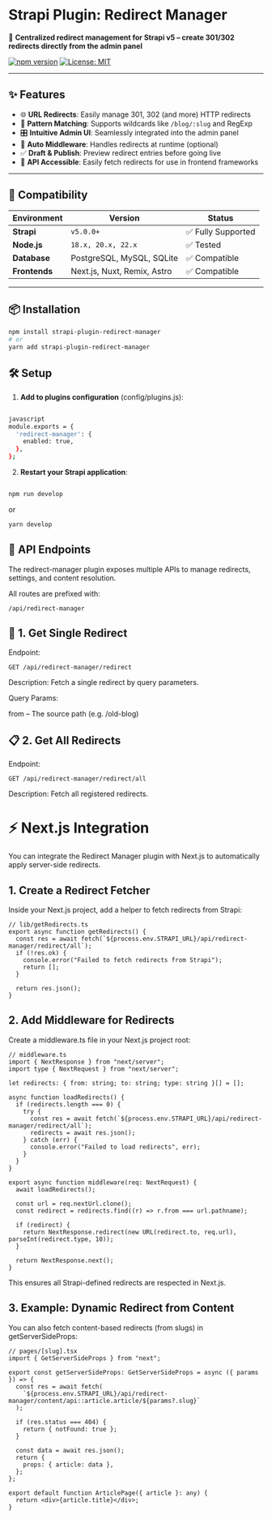 # Strapi Plugin: Redirect Manager

🔁 **Centralized redirect management for Strapi v5 – create 301/302 redirects directly from the admin panel**

[![npm version](https://badge.fury.io/js/strapi-plugin-redirect-manager.svg)](https://www.npmjs.com/package/strapi-plugin-redirect-manager)
[![License: MIT](https://img.shields.io/badge/License-MIT-yellow.svg)](https://opensource.org/licenses/MIT)

---

## ✨ Features

- 🌐 **URL Redirects**: Easily manage 301, 302 (and more) HTTP redirects
- 🧠 **Pattern Matching**: Supports wildcards like `/blog/:slug` and RegExp
- 🎛️ **Intuitive Admin UI**: Seamlessly integrated into the admin panel
- 🔄 **Auto Middleware**: Handles redirects at runtime (optional)
- ✅ **Draft & Publish**: Preview redirect entries before going live
- 🧩 **API Accessible**: Easily fetch redirects for use in frontend frameworks

---

## 🎯 Compatibility

| Environment   | Version             | Status            |
|---------------|---------------------|-------------------|
| **Strapi**    | `v5.0.0+`           | ✅ Fully Supported |
| **Node.js**   | `18.x, 20.x, 22.x`  | ✅ Tested          |
| **Database**  | PostgreSQL, MySQL, SQLite | ✅ Compatible |
| **Frontends** | Next.js, Nuxt, Remix, Astro | ✅ Compatible |

---

## 📦 Installation

```bash
npm install strapi-plugin-redirect-manager
# or
yarn add strapi-plugin-redirect-manager
```
## 🛠️ Setup

1. **Add to plugins configuration** (config/plugins.js):
```bash

javascript
module.exports = {
  'redirect-manager': {
    enabled: true,
  },
};
```


2. **Restart your Strapi application**:

```bash

npm run develop
```
or
```bash
yarn develop
```
##  📡 API Endpoints

The redirect-manager plugin exposes multiple APIs to manage redirects, settings, and content resolution.

All routes are prefixed with:

```
/api/redirect-manager
```

## 🔁 1. Get Single Redirect

Endpoint:
```
GET /api/redirect-manager/redirect
```

Description:
Fetch a single redirect by query parameters.

Query Params:

from – The source path (e.g. /old-blog)

## 📋 2. Get All Redirects

Endpoint:
```
GET /api/redirect-manager/redirect/all
```

Description:
Fetch all registered redirects.

# ⚡ Next.js Integration

You can integrate the Redirect Manager plugin with Next.js to automatically apply server-side redirects.

## 1. Create a Redirect Fetcher

Inside your Next.js project, add a helper to fetch redirects from Strapi:
```
// lib/getRedirects.ts
export async function getRedirects() {
  const res = await fetch(`${process.env.STRAPI_URL}/api/redirect-manager/redirect/all`);
  if (!res.ok) {
    console.error("Failed to fetch redirects from Strapi");
    return [];
  }

  return res.json();
}
```
## 2. Add Middleware for Redirects

Create a middleware.ts file in your Next.js project root:

```
// middleware.ts
import { NextResponse } from "next/server";
import type { NextRequest } from "next/server";

let redirects: { from: string; to: string; type: string }[] = [];

async function loadRedirects() {
  if (redirects.length === 0) {
    try {
      const res = await fetch(`${process.env.STRAPI_URL}/api/redirect-manager/redirect/all`);
      redirects = await res.json();
    } catch (err) {
      console.error("Failed to load redirects", err);
    }
  }
}

export async function middleware(req: NextRequest) {
  await loadRedirects();

  const url = req.nextUrl.clone();
  const redirect = redirects.find((r) => r.from === url.pathname);

  if (redirect) {
    return NextResponse.redirect(new URL(redirect.to, req.url), parseInt(redirect.type, 10));
  }

  return NextResponse.next();
}
```

This ensures all Strapi-defined redirects are respected in Next.js.

## 3. Example: Dynamic Redirect from Content

You can also fetch content-based redirects (from slugs) in getServerSideProps:
```
// pages/[slug].tsx
import { GetServerSideProps } from "next";

export const getServerSideProps: GetServerSideProps = async ({ params }) => {
  const res = await fetch(
    `${process.env.STRAPI_URL}/api/redirect-manager/content/api::article.article/${params?.slug}`
  );

  if (res.status === 404) {
    return { notFound: true };
  }

  const data = await res.json();
  return {
    props: { article: data },
  };
};

export default function ArticlePage({ article }: any) {
  return <div>{article.title}</div>;
}
```